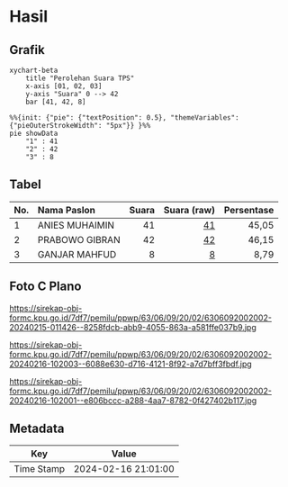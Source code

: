 # Hasil

## Grafik

```mermaid
xychart-beta
    title "Perolehan Suara TPS"
    x-axis [01, 02, 03]
    y-axis "Suara" 0 --> 42
    bar [41, 42, 8]
```

```mermaid
%%{init: {"pie": {"textPosition": 0.5}, "themeVariables": {"pieOuterStrokeWidth": "5px"}} }%%
pie showData
    "1" : 41
    "2" : 42
    "3" : 8
```

## Tabel

| No. | Nama Paslon    | Suara | Suara (raw) | Persentase |
|:--- |:-------------- | -----:| -----------:| ----------:|
| 1   | ANIES MUHAIMIN | 41    | [41][p-1]   | 45,05      |
| 2   | PRABOWO GIBRAN | 42    | [42][p-2]   | 46,15      |
| 3   | GANJAR MAHFUD  | 8     | [8][p-3]    | 8,79       |


[p-1]: https://github.com/gigit-pemilu/pemilu-2024/blob/main/pilpres/hitung-suara/sub/63-kalimantan-selatan/sub/06-hulu-sungai-selatan/sub/09-kalumpang/sub/2002-karang-paci/sub/002-tps/sub/paslon-1.txt
[p-2]: https://github.com/gigit-pemilu/pemilu-2024/blob/main/pilpres/hitung-suara/sub/63-kalimantan-selatan/sub/06-hulu-sungai-selatan/sub/09-kalumpang/sub/2002-karang-paci/sub/002-tps/sub/paslon-2.txt
[p-3]: https://github.com/gigit-pemilu/pemilu-2024/blob/main/pilpres/hitung-suara/sub/63-kalimantan-selatan/sub/06-hulu-sungai-selatan/sub/09-kalumpang/sub/2002-karang-paci/sub/002-tps/sub/paslon-3.txt

## Foto C Plano

https://sirekap-obj-formc.kpu.go.id/7df7/pemilu/ppwp/63/06/09/20/02/6306092002002-20240215-011426--8258fdcb-abb9-4055-863a-a581ffe037b9.jpg

https://sirekap-obj-formc.kpu.go.id/7df7/pemilu/ppwp/63/06/09/20/02/6306092002002-20240216-102003--6088e630-d716-4121-8f92-a7d7bff3fbdf.jpg

https://sirekap-obj-formc.kpu.go.id/7df7/pemilu/ppwp/63/06/09/20/02/6306092002002-20240216-102001--e806bccc-a288-4aa7-8782-0f427402b117.jpg


## Metadata

| Key        | Value               |
| ---------- | ------------------- |
| Time Stamp | 2024-02-16 21:01:00 |



